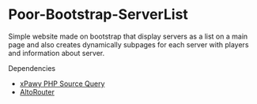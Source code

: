 # Poor-Bootstrap-ServerList
Simple website made on bootstrap that display servers as a list on a main page and also creates dynamically subpages for each server with players and information about server.

Dependencies
- [xPawy PHP Source Query](https://github.com/xPaw/PHP-Source-Query)
- [AltoRouter](https://github.com/dannyvankooten/AltoRouter)